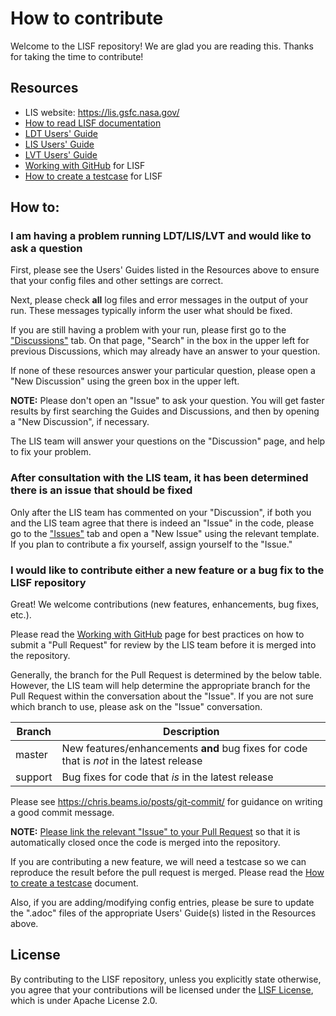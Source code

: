 # How to contribute
Welcome to the LISF repository!  We are glad you are reading this.  Thanks for taking the time to contribute!

## Resources
* LIS website: https://lis.gsfc.nasa.gov/
* [How to read LISF documentation](https://github.com/NASA-LIS/LISF/tree/master/docs)
* [LDT Users' Guide](https://github.com/NASA-LIS/LISF/blob/master/docs/LDT_users_guide/LDT_usersguide.adoc)
* [LIS Users' Guide](https://github.com/NASA-LIS/LISF/blob/master/docs/LIS_users_guide/LIS_usersguide.adoc)
* [LVT Users' Guide](https://github.com/NASA-LIS/LISF/blob/master/docs/LVT_users_guide/LVT_usersguide.adoc)
* [Working with GitHub](https://github.com/NASA-LIS/LISF/blob/master/docs/working_with_github/working_with_github.adoc) for LISF
* [How to create a testcase](https://github.com/NASA-LIS/LISF/blob/master/docs/howto_create_lis_testcases/howto_create_lis_testcases.adoc) for LISF

## How to:

### I am having a problem running LDT/LIS/LVT and would like to ask a question
First, please see the Users' Guides listed in the Resources above to ensure that your config files and other settings are correct.

Next, please check **all** log files and error messages in the output of your run.  These messages typically inform the user what should be fixed.

If you are still having a problem with your run, please first go to the ["Discussions"](https://github.com/NASA-LIS/LISF/discussions) tab.  On that page,
"Search" in the box in the upper left for previous Discussions, which may already have an answer to your question.

If none of these resources answer your particular question, please open a "New Discussion" using the green box in the upper left.

**NOTE:** Please don't open an "Issue" to ask your question.  You will get faster results by first searching the Guides and Discussions, and then by opening
a "New Discussion", if necessary.

The LIS team will answer your questions on the "Discussion" page, and help to fix your problem.

### After consultation with the LIS team, it has been determined there is an issue that should be fixed
Only after the LIS team has commented on your "Discussion", if both you and the LIS team agree that there is indeed an "Issue" in the code, please go to the
["Issues"](https://github.com/NASA-LIS/LISF/issues) tab and open a "New Issue" using the relevant template. If you plan to contribute a fix yourself, assign yourself to the "Issue."

### I would like to contribute either a new feature or a bug fix to the LISF repository
Great!  We welcome contributions (new features, enhancements, bug fixes, etc.).

Please read the [Working with GitHub](https://github.com/NASA-LIS/LISF/blob/master/docs/working_with_github/working_with_github.adoc) page for best practices
on how to submit a "Pull Request" for review by the LIS team before it is merged into the repository.

Generally, the branch for the Pull Request is determined by the below table.  However, the LIS team will help determine the appropriate branch for the
Pull Request within the conversation about the "Issue".  If you are not sure which branch to use, please ask on the "Issue" conversation.

| Branch  | Description                                                                              |
| ------- | ---------------------------------------------------------------------------------------- |
| master  | New features/enhancements **and** bug fixes for code that is _not_ in the latest release |
| support | Bug fixes for code that _is_ in the latest release                                       |

Please see https://chris.beams.io/posts/git-commit/ for guidance on writing a good commit message.

**NOTE:** [Please link the relevant "Issue" to your Pull Request](https://docs.github.com/en/issues/tracking-your-work-with-issues/linking-a-pull-request-to-an-issue) so that it is automatically closed once the code is merged into the repository.

If you are contributing a new feature, we will need a testcase so we can reproduce the result before the pull request is merged.  Please read the
[How to create a testcase](https://github.com/NASA-LIS/LISF/blob/master/docs/howto_create_lis_testcases/howto_create_lis_testcases.adoc) document.

Also, if you are adding/modifying config entries, please be sure to update the ".adoc" files of the appropriate Users' Guide(s) listed in the Resources above.

## License
By contributing to the LISF repository, unless you explicitly state otherwise, you agree that your contributions will be licensed under the
[LISF License](https://github.com/NASA-LIS/LISF/blob/master/LICENSE.txt), which is under Apache License 2.0.

